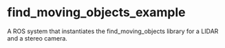 # find_moving_objects_example

A ROS system that instantiates the find_moving_objects library for a LIDAR and a stereo camera.
